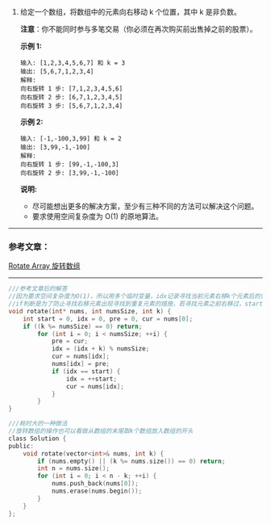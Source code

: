 1. 给定一个数组，将数组中的元素向右移动 k 个位置，其中 k 是非负数。
  
    **注意**：你不能同时参与多笔交易（你必须在再次购买前出售掉之前的股票）。

    **示例 1:**
    ```
    输入: [1,2,3,4,5,6,7] 和 k = 3
    输出: [5,6,7,1,2,3,4]
    解释:
    向右旋转 1 步: [7,1,2,3,4,5,6]
    向右旋转 2 步: [6,7,1,2,3,4,5]
    向右旋转 3 步: [5,6,7,1,2,3,4]
    ```
    **示例 2:**
    
    ```
    输入: [-1,-100,3,99] 和 k = 2
    输出: [3,99,-1,-100]
    解释: 
    向右旋转 1 步: [99,-1,-100,3]
    向右旋转 2 步: [3,99,-1,-100]
    ```
    
    **说明:**

    - 尽可能想出更多的解决方案，至少有三种不同的方法可以解决这个问题。
    - 要求使用空间复杂度为 O(1) 的原地算法。
***
### 参考文章：
[Rotate Array 旋转数组](https://www.cnblogs.com/grandyang/p/4298711.html)

***
```C
///参考文章后的解答
//因为要求空间复杂度为O(1)，所以用多个临时变量，idx记录寻找当前元素右移k个元素后的索引值，pre记录当前元素的值，cur记录寻找到右移后下个元素的值
//if判断是为了防止寻找右移元素出现寻找到重复元素的措施，若寻找元素之前右移过，start++，从开始索引的下个元素开始寻找
void rotate(int* nums, int numsSize, int k) {
    int start = 0, idx = 0, pre = 0, cur = nums[0];
    if ((k %= numsSize) == 0) return;
        for (int i = 0; i < numsSize; ++i) {
            pre = cur;
            idx = (idx + k) % numsSize;
            cur = nums[idx];
            nums[idx] = pre;
            if (idx == start) {
                idx = ++start;
                cur = nums[idx];
            }
        }
}

///耗时大的一种做法
//旋转数组的操作也可以看做从数组的末尾取k个数组放入数组的开头
class Solution {
public:
    void rotate(vector<int>& nums, int k) {
        if (nums.empty() || (k %= nums.size()) == 0) return;
        int n = nums.size();
        for (int i = 0; i < n - k; ++i) {
            nums.push_back(nums[0]);
            nums.erase(nums.begin());
        }
    }
};
```
